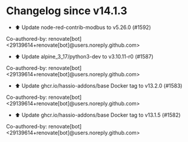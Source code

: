# Changelog since v14.1.3
- ⬆️ Update node-red-contrib-modbus to v5.26.0 (#1592)

Co-authored-by: renovate[bot] <29139614+renovate[bot]@users.noreply.github.com> 
- ⬆️ Update alpine_3_17/python3-dev to v3.10.11-r0 (#1587)

Co-authored-by: renovate[bot] <29139614+renovate[bot]@users.noreply.github.com> 
- ⬆️ Update ghcr.io/hassio-addons/base Docker tag to v13.2.0 (#1583)

Co-authored-by: renovate[bot] <29139614+renovate[bot]@users.noreply.github.com> 
- ⬆️ Update ghcr.io/hassio-addons/base Docker tag to v13.1.5 (#1582)

Co-authored-by: renovate[bot] <29139614+renovate[bot]@users.noreply.github.com> 
